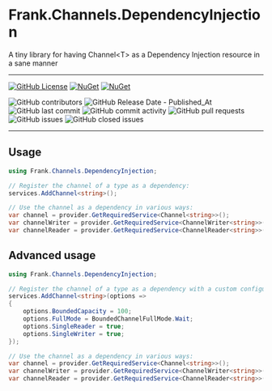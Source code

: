 # Frank.Channels.DependencyInjection
A tiny library for having Channel&lt;T> as a Dependency Injection resource in a sane manner

___
[![GitHub License](https://img.shields.io/github/license/frankhaugen/Frank.Channels.DependencyInjection)](LICENSE)
[![NuGet](https://img.shields.io/nuget/v/Frank.Channels.DependencyInjection.svg)](https://www.nuget.org/packages/Frank.Channels.DependencyInjection)
[![NuGet](https://img.shields.io/nuget/dt/Frank.Channels.DependencyInjection.svg)](https://www.nuget.org/packages/Frank.Channels.DependencyInjection)

![GitHub contributors](https://img.shields.io/github/contributors/frankhaugen/Frank.Channels.DependencyInjection)
![GitHub Release Date - Published_At](https://img.shields.io/github/release-date/frankhaugen/Frank.Channels.DependencyInjection)
![GitHub last commit](https://img.shields.io/github/last-commit/frankhaugen/Frank.Channels.DependencyInjection)
![GitHub commit activity](https://img.shields.io/github/commit-activity/m/frankhaugen/Frank.Channels.DependencyInjection)
![GitHub pull requests](https://img.shields.io/github/issues-pr/frankhaugen/Frank.Channels.DependencyInjection)
![GitHub issues](https://img.shields.io/github/issues/frankhaugen/Frank.Channels.DependencyInjection)
![GitHub closed issues](https://img.shields.io/github/issues-closed/frankhaugen/Frank.Channels.DependencyInjection)
___

## Usage

```csharp
using Frank.Channels.DependencyInjection;

// Register the channel of a type as a dependency:
services.AddChannel<string>();

// Use the channel as a dependency in various ways:
var channel = provider.GetRequiredService<Channel<string>>();
var channelWriter = provider.GetRequiredService<ChannelWriter<string>>();
var channelReader = provider.GetRequiredService<ChannelReader<string>>();
```

## Advanced usage

```csharp
using Frank.Channels.DependencyInjection;

// Register the channel of a type as a dependency with a custom configuration:
services.AddChannel<string>(options =>
{
    options.BoundedCapacity = 100;
    options.FullMode = BoundedChannelFullMode.Wait;
    options.SingleReader = true;
    options.SingleWriter = true;
});

// Use the channel as a dependency in various ways:
var channel = provider.GetRequiredService<Channel<string>>();
var channelWriter = provider.GetRequiredService<ChannelWriter<string>>();
var channelReader = provider.GetRequiredService<ChannelReader<string>>();
```
